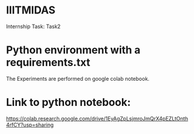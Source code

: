 # IIITMIDAS
Internship Task: Task2

# Python environment with a requirements.txt

The Experiments are performed on google colab notebook.

# Link to python notebook:
https://colab.research.google.com/drive/1EyAgZpLsjmroJmQrX4pEZLtOnth4rfCY?usp=sharing
